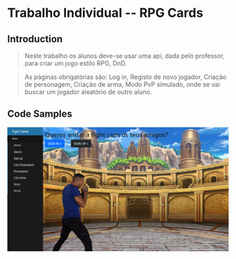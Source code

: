 # Trabalho Individual -- RPG Cards

## Introduction

>Neste trabalho os alunos deve-se usar uma api, dada pelo professor, para criar um jogo estilo RPG, DnD.

>As páginas obrigatórias são: Log in, Registo de novo jogador, Criação de personagem, Criação de arma, Modo PvP simulado, onde se vai buscar um jogador aleatório de
outro aluno.

## Code Samples

![alt text](https://github.com/LuisAlmeida2555/TrabalhoIndividual_Game/blob/master/FightGame/src/assets/Prints/Fight_Home.png)

